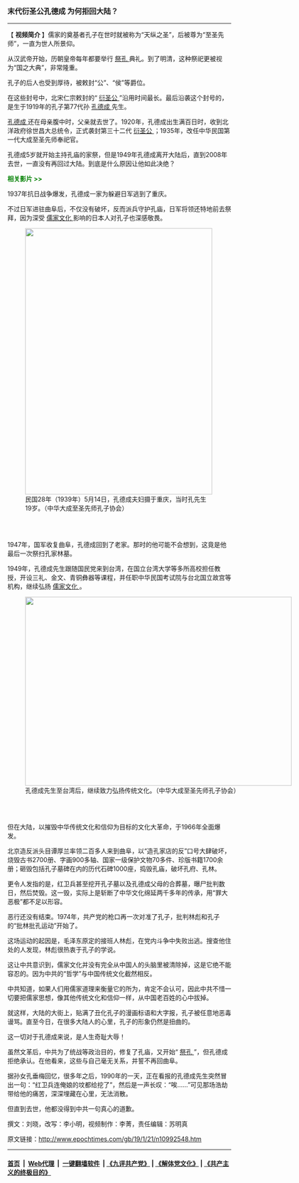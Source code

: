 ### 末代衍圣公孔德成 为何拒回大陆？
------------------------

<p>
 【
 <strong>
  视频简介
 </strong>
 】儒家的奠基者孔子在世时就被称为“天纵之圣”，后被尊为“至圣先师”，一直为世人所景仰。
</p>
<p>
 从汉武帝开始，历朝皇帝每年都要举行
 <a href="http://www.epochtimes.com/gb/tag/%E7%A5%AD%E5%AD%94.html">
  祭孔
 </a>
 典礼。到了明清，这种祭祀更被视为“国之大典”，非常隆重。
</p>
<p>
 孔子的后人也受到厚待，被敕封“公”、“侯”等爵位。
</p>
<p>
 在这些封号中，北宋仁宗敕封的“
 <a href="http://www.epochtimes.com/gb/tag/%E8%A1%8D%E5%9C%A3%E5%85%AC.html">
  衍圣公
 </a>
 ”沿用时间最长。最后沿袭这个封号的，是生于1919年的孔子第77代孙
 <a href="http://www.epochtimes.com/gb/tag/%E5%AD%94%E5%BE%B7%E6%88%90.html">
  孔德成
 </a>
 先生。
</p>
<p>
 <a href="http://www.epochtimes.com/gb/tag/%E5%AD%94%E5%BE%B7%E6%88%90.html">
  孔德成
 </a>
 还在母亲腹中时，父亲就去世了。1920年，孔德成出生满百日时，收到北洋政府徐世昌大总统令，正式袭封第三十二代
 <a href="http://www.epochtimes.com/gb/tag/%E8%A1%8D%E5%9C%A3%E5%85%AC.html">
  衍圣公
 </a>
 ；1935年，改任中华民国第一代大成至圣先师奉祀官。
</p>
<p>
 孔德成5岁就开始主持孔庙的家祭，但是1949年孔德成离开大陆后，直到2008年去世，一直没有再回过大陆。到底是什么原因让他如此决绝？
</p>
<p>
 <strong>
  <span style="color: #008000;">
   相关影片 &gt;&gt;
  </span>
 </strong>
</p>
<div class="video_fit_container">
</div>
<p>
 1937年抗日战争爆发，孔德成一家为躲避日军逃到了重庆。
</p>
<p>
 不过日军进驻曲阜后，不仅没有破坏，反而派兵守护孔庙，日军将领还特地前去祭拜，因为深受
 <a href="http://www.epochtimes.com/gb/tag/%E5%84%92%E5%AE%B6%E6%96%87%E5%8C%96.html">
  儒家文化
 </a>
 影响的日本人对孔子也深感敬畏。
</p>
<figure class="wp-caption aligncenter" id="attachment_10992627" style="width: 421px">
 <a href="http://i.epochtimes.com/assets/uploads/2019/01/1901191034142378-1.jpg">
  <img alt="" class="size-full wp-image-10992627" height="599" src="http://i.epochtimes.com/assets/uploads/2019/01/1901191034142378-1.jpg" width="421"/>
 </a>
 <br/><figcaption class="wp-caption-text">
  民国28年（1939年）5月14日，孔德成夫妇摄于重庆，当时孔先生19岁。（中华大成至圣先师孔子协会）
 </figcaption><br/>
</figure><br/>
<p>
 1947年，国军收复曲阜，孔德成回到了老家。那时的他可能不会想到，这竟是他最后一次祭扫孔家林墓。
</p>
<p>
 1949年，孔德成先生跟随国民党来到台湾，在国立台湾大学等多所高校担任教授，开设三礼、金文、青铜彝器等课程，并任职中华民国考试院与台北国立故宫等机构，继续弘扬
 <a href="http://www.epochtimes.com/gb/tag/%E5%84%92%E5%AE%B6%E6%96%87%E5%8C%96.html">
  儒家文化
 </a>
 。
</p>
<figure class="wp-caption aligncenter" id="attachment_10992637" style="width: 600px">
 <a href="http://i.epochtimes.com/assets/uploads/2019/01/48417701_1073049039565958_8578327223839227904_n.jpg">
  <img alt="" class="wp-image-10992637 size-large" height="425" src="http://i.epochtimes.com/assets/uploads/2019/01/48417701_1073049039565958_8578327223839227904_n-600x425.jpg" width="600"/>
 </a>
 <br/><figcaption class="wp-caption-text">
  孔德成先生至台湾后，继续致力弘扬传统文化。（中华大成至圣先师孔子协会）
 </figcaption><br/>
</figure><br/>
<p>
 但在大陆，以摧毁中华传统文化和信仰为目标的文化大革命，于1966年全面爆发。
</p>
<p>
 北京造反派头目谭厚兰率领二百多人来到曲阜，以“造孔家店的反”口号大肆破坏，烧毁古书2700册、字画900多轴、国家一级保护文物70多件、珍版书籍1700余册；砸毁包括孔子墓碑在内的历代石碑1000座，捣毁孔庙，破坏孔府、孔林。
</p>
<p>
 更令人发指的是，红卫兵甚至挖开孔子墓以及孔德成父母的合葬墓，曝尸批判数日，然后焚毁。这一毁，实际上是斩断了中华文化绵延两千多年的传承，用“罪大恶极”都不足以形容。
</p>
<p>
 恶行还没有结束。1974年，共产党的枪口再一次对准了孔子，批判林彪和孔子的“批林批孔运动”开始了。
</p>
<p>
 这场运动的起因是，毛泽东原定的接班人林彪，在党内斗争中失败出逃。搜查他住处的人发现，林彪很热衷于孔子的学说。
</p>
<p>
 这让中共意识到，儒家文化并没有完全从中国人的头脑里被清除掉，这是它绝不能容忍的。因为中共的“哲学”与中国传统文化截然相反。
</p>
<p>
 中共知道，如果人们用儒家道理来衡量它的所为，肯定不会认可，因此中共不惜一切要把儒家思想，像其他传统文化和信仰一样，从中国老百姓的心中拔掉。
</p>
<p>
 就这样，大陆的大街上，贴满了丑化孔子的漫画标语和大字报，孔子被任意地恶毒谩骂。直至今日，在很多大陆人的心里，孔子的形象仍然是扭曲的。
</p>
<p>
 这一切对于孔德成来说，是人生奇耻大辱！
</p>
<p>
 虽然文革后，中共为了统战等政治目的，修复了孔庙，又开始“
 <a href="http://www.epochtimes.com/gb/tag/%E7%A5%AD%E5%AD%94.html">
  祭孔
 </a>
 ”，但孔德成拒绝承认。在他看来，这些与自己毫无关系，并誓不再回曲阜。
</p>
<p>
 据孙女孔垂梅回忆，很多年之后，1990年的一天，正在看报的孔德成先生突然冒出一句：“红卫兵连俺娘的坟都给挖了”，然后是一声长叹：“唉……”可见那场浩劫带给他的痛苦，深深埋藏在心里，无法消散。
</p>
<p>
 但直到去世，他都没得到中共一句真心的道歉。
</p>
<p>
 撰文：刘晓，改写：李小明，视频制作：李菁，责任编辑：苏明真
</p>

原文链接：http://www.epochtimes.com/gb/19/1/21/n10992548.htm


------------------------
#### [首页](https://github.com/gfw-breaker/banned-news/blob/master/README.md) &nbsp;|&nbsp; [Web代理](https://github.com/labour-camp/helloworld) &nbsp;|&nbsp; [一键翻墙软件](https://github.com/gfw-breaker/nogfw/blob/master/README.md) &nbsp;| [《九评共产党》](https://github.com/gfw-breaker/9ping.md/blob/master/README.md#九评之一评共产党是什么) | [《解体党文化》](https://github.com/gfw-breaker/jtdwh.md/blob/master/README.md) | [《共产主义的终极目的》](https://github.com/gfw-breaker/gczydzjmd.md/blob/master/README.md)

